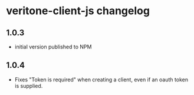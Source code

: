 # veritone-client-js changelog

## 1.0.3
* initial version published to NPM

## 1.0.4
* Fixes "Token is required" when creating a client, even if an oauth token is supplied.
